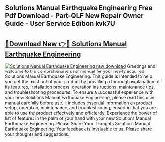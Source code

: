 ## Solutions Manual Earthquake Engineering Free Pdf Download - Part-QLF New Repair Owner Guide - User Service Edition kvk7U

# <h2><a href="http://bc51490.oget.top/?id=Solutions+Manual+Earthquake+Engineering">🔗Download New 👉🔴 Solutions Manual Earthquake Engineering</a></h2>

[![Solutions Manual Earthquake Engineering new download](https://i.imgur.com/5g1atiW.png)](http://bc51490.oget.top/?id=Solutions+Manual+Earthquake+Engineering)
Greetings and welcome to the comprehensive user manual for your newly acquired Solutions Manual Earthquake Engineering. This guide is intended to help you get the most out of your product by providing a thorough explanation of its features, installation process, operation instructions, maintenance tips, and troubleshooting procedures. To ensure a successful experience with your new Solutions Manual Earthquake Engineering, please read this user manual carefully before use. It includes essential information on product setup, operation, maintenance, and troubleshooting, ensuring that you are able to use the product effectively and efficiently. Experience the power of list of features in the palm of your hand with your new Solutions Manual Earthquake Engineering. Please Share Your Thoughts Solutions Manual Earthquake Engineering. Your feedback is invaluable to us. Please share your thoughts and suggestions.
